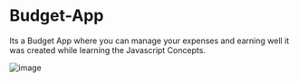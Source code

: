 # Budget-App

Its a Budget App where you can manage your expenses and earning well it was created while learning the Javascript Concepts.

![image](https://user-images.githubusercontent.com/56040640/119172067-10c8a880-ba83-11eb-90c5-1ce3b8be660b.png)

